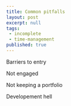 ```yaml
---
title: Common pitfalls
layout: post
excerpt: null
tags:
 - incomplete
 - time-management
published: true
---
```


Barriers to entry

Not engaged

Not keeping a portfolio

Developement hell